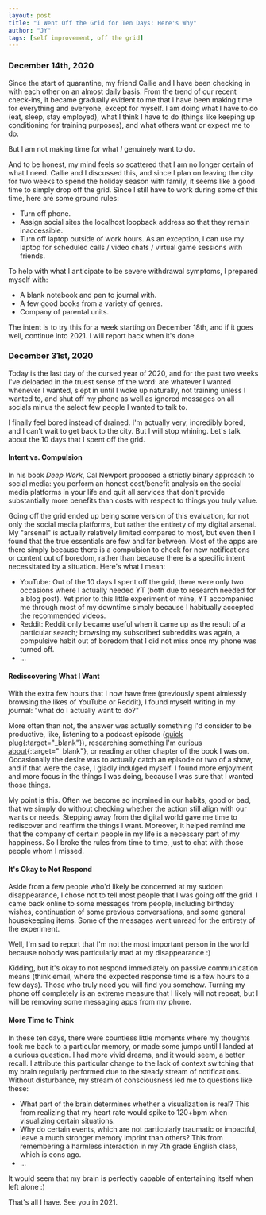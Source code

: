 ```yaml
---
layout: post
title: "I Went Off the Grid for Ten Days: Here's Why"
author: "JY"
tags: [self improvement, off the grid]
---
```


### December 14th, 2020
Since the start of quarantine, my friend Callie and I have been checking in with each other on an almost daily basis. From the trend of our recent check-ins, it became gradually evident to me that I have been making time for everything and everyone, except for myself. I am doing what I have to do (eat, sleep, stay employed), what I think I have to do (things like keeping up conditioning for training purposes), and what others want or expect me to do.

But I am not making time for what _I_ genuinely want to do.

And to be honest, my mind feels so scattered that I am no longer certain of what I need. Callie and I discussed this, and since I plan on leaving the city for two weeks to spend the holiday season with family, it seems like a good time to simply drop off the grid. Since I still have to work during some of this time, here are some ground rules:
* Turn off phone.
* Assign social sites the localhost loopback address so that they remain inaccessible.
* Turn off laptop outside of work hours. As an exception, I can use my laptop for scheduled calls / video chats / virtual game sessions with friends.

To help with what I anticipate to be severe withdrawal symptoms, I prepared myself with:
* A blank notebook and pen to journal with.
* A few good books from a variety of genres.
* Company of parental units.

The intent is to try this for a week starting on December 18th, and if it goes well, continue into 2021. I will report back when it's done.

### December 31st, 2020
Today is the last day of the cursed year of 2020, and for the past two weeks I've deloaded in the truest sense of the word: ate whatever I wanted whenever I wanted, slept in until I woke up naturally, not training unless I wanted to, and shut off my phone as well as ignored messages on all socials minus the select few people I wanted to talk to.

I finally feel bored instead of drained. I'm actually very, incredibly bored, and I can't wait to get back to the city. But I will stop whining. Let's talk about the 10 days that I spent off the grid.

#### Intent vs. Compulsion
In his book _Deep Work_, Cal Newport proposed a strictly binary approach to social media: you perform an honest cost/benefit analysis on the social media platforms in your life and quit all services that don't provide substantially more benefits than costs with respect to things you truly value.

Going off the grid ended up being some version of this evaluation, for not only the social media platforms, but rather the entirety of my digital arsenal. My "arsenal" is actually relatively limited compared to most, but even then I found that the true essentials are few and far between. Most of the apps are there simply because there is a compulsion to check for new notifications or content out of boredom, rather than because there is a specific intent necessitated by a situation. Here's what I mean:

* YouTube: Out of the 10 days I spent off the grid, there were only two occasions where I actually needed YT (both due to research needed for a blog post). Yet prior to this little experiment of mine, YT accompanied me through most of my downtime simply because I habitually accepted the recommended videos.
* Reddit: Reddit only became useful when it came up as the result of a particular search; browsing my subscribed subreddits was again, a compulsive habit out of boredom that I did not miss once my phone was turned off.
* ...

#### Rediscovering What I Want
With the extra few hours that I now have free (previously spent aimlessly browsing the likes of YouTube or Reddit), I found myself writing in my journal: "what do I actually want to do?" 

More often than not, the answer was actually something I'd consider to be productive, like, listening to a podcast episode ([quick plug](https://good-boxing.captivate.fm/){:target="_blank"}), researching something I'm [curious about](https://jy-h.github.io/automated-pitch-tracking-in-baseball.html){:target="_blank"}, or reading another chapter of the book I was on. Occasionally the desire was to actually catch an episode or two of a show, and if that were the case, I gladly indulged myself. I found more enjoyment and more focus in the things I was doing, because I was sure that I wanted those things.

My point is this. Often we become so ingrained in our habits, good or bad, that we simply do without checking whether the action still align with our wants or needs. Stepping away from the digital world gave me time to rediscover and reaffirm the things I want. Moreover, it helped remind me that the company of certain people in my life is a necessary part of my happiness. So I broke the rules from time to time, just to chat with those people whom I missed.

#### It's Okay to Not Respond
Aside from a few people who'd likely be concerned at my sudden disappearance, I chose not to tell most people that I was going off the grid. I came back online to some messages from people, including birthday wishes, continuation of some previous conversations, and some general housekeeping items. Some of the messages went unread for the entirety of the experiment. 

Well, I'm sad to report that I'm not the most important person in the world because nobody was particularly mad at my disappearance :)

Kidding, but it's okay to not respond immediately on passive communication means (think email, where the expected response time is a few hours to a few days). Those who truly need you will find you somehow. Turning my phone off completely is an extreme measure that I likely will not repeat, but I will be removing some messaging apps from my phone.

#### More Time to Think
In these ten days, there were countless little moments where my thoughts took me back to a particular memory, or made some jumps until I landed at a curious question. I had more vivid dreams, and it would seem, a better recall. I attribute this particular change to the lack of context switching that my brain regularly performed due to the steady stream of notifications. Without disturbance, my stream of consciousness led me to questions like these:
* What part of the brain determines whether a visualization is real? This from realizing that my heart rate would spike to 120+bpm when visualizing certain situations.
* Why do certain events, which are not particularly traumatic or impactful, leave a much stronger memory imprint than others? This from remembering a harmless interaction in my 7th grade English class, which is eons ago.
* ...

It would seem that my brain is perfectly capable of entertaining itself when left alone :)

That's all I have. See you in 2021.
